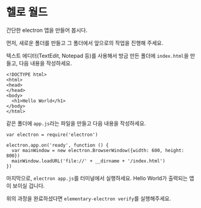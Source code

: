 # 헬로 월드

간단한 electron 앱을 만들어 봅시다.

먼저, 새로운 폴더를 만들고 그 폴더에서 앞으로의 작업을 진행해 주세요.

텍스트 에디터(TextEdit, Notepad 등)를 사용해서 방금 만든 폴더에 `index.html`을 만들고, 다음 내용을 작성하세요.


```
<!DOCTYPE html>
<html>
<head>
</head>
<body>
  <h1>Hello World</h1>
</body>
</html>
```

같은 폴더에 `app.js`라는 파일을 만들고 다음 내용을 작성하세요.

```
var electron = require('electron')

electron.app.on('ready', function () {
  var mainWindow = new electron.BrowserWindow({width: 600, height: 800})
  mainWindow.loadURL('file://' + __dirname + '/index.html')
})
```

마지막으로, `electron app.js`를 터미널에서 실행하세요. Hello World가 출력되는 앱이 보이실 겁니다.

위의 과정을 완료하셨다면 `elementary-electron verify`를 실행해주세요.
